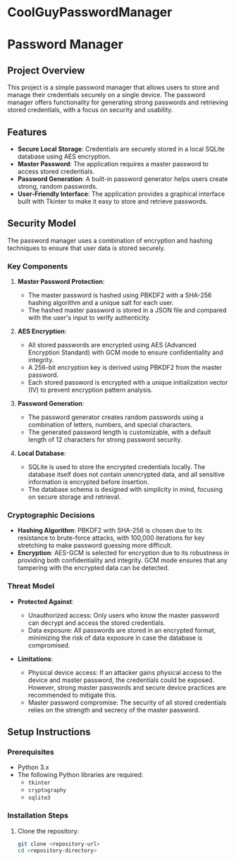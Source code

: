 # CoolGuyPasswordManager
# Password Manager

## Project Overview

This project is a simple password manager that allows users to store and manage their credentials securely on a single device. The password manager offers functionality for generating strong passwords and retrieving stored credentials, with a focus on security and usability.

## Features

- **Secure Local Storage**: Credentials are securely stored in a local SQLite database using AES encryption.
- **Master Password**: The application requires a master password to access stored credentials.
- **Password Generation**: A built-in password generator helps users create strong, random passwords.
- **User-Friendly Interface**: The application provides a graphical interface built with Tkinter to make it easy to store and retrieve passwords.

## Security Model

The password manager uses a combination of encryption and hashing techniques to ensure that user data is stored securely.

### Key Components

1. **Master Password Protection**:
   - The master password is hashed using PBKDF2 with a SHA-256 hashing algorithm and a unique salt for each user.
   - The hashed master password is stored in a JSON file and compared with the user's input to verify authenticity.

2. **AES Encryption**:
   - All stored passwords are encrypted using AES (Advanced Encryption Standard) with GCM mode to ensure confidentiality and integrity.
   - A 256-bit encryption key is derived using PBKDF2 from the master password.
   - Each stored password is encrypted with a unique initialization vector (IV) to prevent encryption pattern analysis.

3. **Password Generation**:
   - The password generator creates random passwords using a combination of letters, numbers, and special characters.
   - The generated password length is customizable, with a default length of 12 characters for strong password security.

4. **Local Database**:
   - SQLite is used to store the encrypted credentials locally. The database itself does not contain unencrypted data, and all sensitive information is encrypted before insertion.
   - The database schema is designed with simplicity in mind, focusing on secure storage and retrieval.

### Cryptographic Decisions

- **Hashing Algorithm**: PBKDF2 with SHA-256 is chosen due to its resistance to brute-force attacks, with 100,000 iterations for key stretching to make password guessing more difficult.
- **Encryption**: AES-GCM is selected for encryption due to its robustness in providing both confidentiality and integrity. GCM mode ensures that any tampering with the encrypted data can be detected.

### Threat Model

- **Protected Against**:
  - Unauthorized access: Only users who know the master password can decrypt and access the stored credentials.
  - Data exposure: All passwords are stored in an encrypted format, minimizing the risk of data exposure in case the database is compromised.

- **Limitations**:
  - Physical device access: If an attacker gains physical access to the device and master password, the credentials could be exposed. However, strong master passwords and secure device practices are recommended to mitigate this.
  - Master password compromise: The security of all stored credentials relies on the strength and secrecy of the master password.

## Setup Instructions

### Prerequisites

- Python 3.x
- The following Python libraries are required:
  - `tkinter`
  - `cryptography`
  - `sqlite3`

### Installation Steps

1. Clone the repository:
   ```bash
   git clone <repository-url>
   cd <repository-directory>

